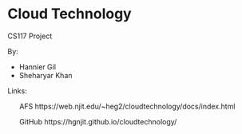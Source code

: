 # Cloud Technology

CS117 Project

By:
<ul>
<li>Hannier Gil</li>
<li>Sheharyar Khan</li>
</ul>

Links:
<ul>
AFS
https://web.njit.edu/~heg2/cloudtechnology/docs/index.html
</ul>
<ul>
GitHub
https://hgnjit.github.io/cloudtechnology/
</ul>